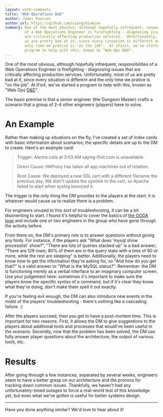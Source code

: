 ```yaml
---
layout: with-comments
title: "Web Operations D&D"
author: James Pearson
author_url: https://github.com/xiongchiamiov
summary: One of the most obvious, although hopefully infrequent, responsibilities
         of a Web Operations Engineer is firefighting - diagnosing issues that
         are critically affecting production services.  Unfortunately, most of
         us are pretty bad at it, since every situation is different and the
         only time we pratice is "on the job".  At iFixit, we've started a
         program to help with this, known as "Web Ops D&D".
---
```


One of the most obvious, although hopefully infrequent, responsibilities of a Web
Operations Engineer is firefighting - diagnosing issues that are critically
affecting production services.  Unfortunately, most of us are pretty bad at it,
since every situation is different and the only time we pratice is "on the
job".  At iFixit, we've started a program to help with this, known as "Web Ops
[D&D]".

The basic premise is that a senior engineer (the Dungeon Master) crafts a
scenario that a group of 2-4 other engineers (players) have to solve.

[D&D]: https://en.wikipedia.org/wiki/D%26D

# An Example

Rather than making up situations on the fly, I've created a set of index cards
with basic information about scenarios; the specific details are up to the DM
to create.  Here's an example card:

> Trigger: Alertra calls at 3:03 AM saying ifixit.com is unavailable.
>
> Direct Cause: HAProxy has taken all app machines out of rotation.
>
> Root Cause: We deployed a new SSL cert with a different filename the previous
> day.  We didn't update the symlink to the cert, so Apache failed to start
> when syslog bounced it.

The trigger is the only thing the DM provides to the players at the start; it
is whatever would cause us to realize there is a problem.

For engineers unused to this sort of troubleshooting, it can be a bit
disorienting to start.  I found it's helpful to cover the basics of [the OODA
loop] and include one or two engineers in the group who have gone through the
activity before.

From there on, the DM's primary role is to answer questions without giving any
hints.  For instance, if the players ask "What does 'mysql show processlist'
show?", "There are lots of queries stacked up" is a bad answer; "There are 129
rows; 80% of them are in the query state with a time of 80 or more, while the
rest are sleeping" is better.  Additionally, the players need to know *how* to
get the information they're asking for, so "And how do you get that?" is a
valid answer to "What is the MySQL status?".  Remember: the DM is functioning
merely as a verbal interface to an imaginary computer screen.  Use your
judgement here: sometimes it's important to make sure the players know the
specific syntax of a command, but if it's clear they know what they're doing,
don't make them spell it out exactly.

If you're feeling evil enough, the DM can also introduce new events in the
midst of the players' troubleshooting - there's nothing like a cascading
failure. :)

After the players succeed, then you get to have a post-mortem time.  This is
important for two reasons.  First, it allows the DM to give suggestions to the
players about additional tools and processes that would've been useful in the
scenario.  Secondly, now that the problem has been solved, the DM can fully
answer player questions about the architecture, the output of various tools,
etc.

[the OODA loop]: http://www.mindtools.com/pages/article/newTED_78.htm

# Results

After going through a few instances, separated by several weeks, engineers seem
to have a better grasp on our architecture and the process for tracking down
common issues.  Thankfully, we haven't had any unfortunately-timed outages to
force a real-world test of this knowledge yet, but even what we've gotten is
useful for better systems design.

----

Have you done anything similar?  We'd love to hear about it!
